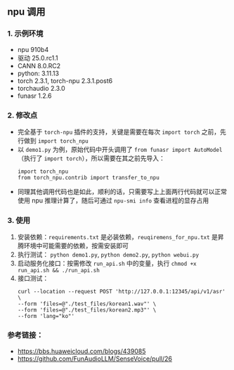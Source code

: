 ## npu 调用

### 1. 示例环境

- npu 910b4
- 驱动 25.0.rc1.1
- CANN 8.0.RC2
- python: 3.11.13
- torch 2.3.1, torch-npu 2.3.1.post6
- torchaudio 2.3.0
- funasr 1.2.6


### 2. 修改点

- 完全基于 `torch-npu` 插件的支持，关键是需要在每次 `import torch` 之前，先行做到 `import torch_npu`
- 以 `demo1.py` 为例，原始代码中开头调用了 `from funasr import AutoModel`（执行了 `import torch`），所以需要在其之前先导入：
    ```
    import torch_npu
    from torch_npu.contrib import transfer_to_npu
    ```
- 同理其他调用代码也是如此，顺利的话，只需要写上上面两行代码就可以正常使用 npu 推理计算了，随后可通过 `npu-smi info` 查看进程的显存占用


### 3. 使用

1. 安装依赖：`requirements.txt` 是必装依赖，`reuqiremens_for_npu.txt` 是昇腾环境中可能需要的依赖，按需安装即可
2. 执行测试： `python demo1.py`, `python demo2.py`, `python webui.py`
3. 启动服务化接口：按需修改 `run_api.sh` 中的变量，执行 `chmod +x run_api.sh && ./run_api.sh`
4. 接口测试：
    ```
    curl --location --request POST 'http://127.0.0.1:12345/api/v1/asr' \
    --form 'files=@"./test_files/korean1.wav"' \
    --form 'files=@"./test_files/korean2.mp3"' \
    --form 'lang="ko"'
    ```

### 参考链接：
- https://bbs.huaweicloud.com/blogs/439085
- https://github.com/FunAudioLLM/SenseVoice/pull/26
